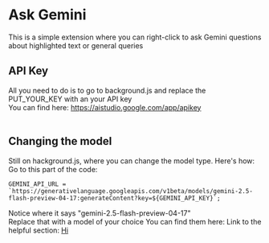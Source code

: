 # Ask Gemini

This is a simple extension where you can right-click to ask Gemini questions about highlighted text or general queries    
## API Key
All you need to do is to go to background.js and replace the PUT_YOUR_KEY with an your API key
<br>
You can find here: https://aistudio.google.com/app/apikey
<br>
<br>
## Changing the model
Still on hackground.js, where you can change the model type. Here's how:
Go to this part of the code:
```
GEMINI_API_URL = `https://generativelanguage.googleapis.com/v1beta/models/gemini-2.5-flash-preview-04-17:generateContent?key=${GEMINI_API_KEY}`;
```
Notice where it says "gemini-2.5-flash-preview-04-17"  
Replace that with a model of your choice
You can find them here: Link to the helpful section: [Hi](https://ai.google.dev/gemini-api/docs/models)
